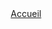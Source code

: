 <html lang="fr">
<head>
    <meta charset="UTF-8">
    <meta name="viewport" content="width=device-width, initial-scale">
    <title>Zone de Couleur</title>
    <style>
        <div .zone-couleur {
        width: 980px; /* Largeur de la zone de couleur */
        height: 48px; /* Hauteur de la zone de couleur */
        background-color: #F7F7F7; /* Couleur de fond de la zone */
        <h1>Texte sur une zone de couleur</h1>
        <p>Voici un exemple de texte sur une zone de couleur en HTML et CSS. <a href="page 1">Acceil</a></p>
        }
        <div>
        }
    </style>
<head>
    <header>
        <Accueil>
        <a href="#">    Accueil     </a>
<body>
    <div class="zone-couleur"></div>
</body>
